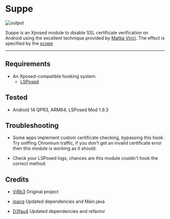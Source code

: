 # Suppe
![output](https://github.com/user-attachments/assets/c42e5704-0a83-427a-9ef8-35e8a29c0cea)



Suppe is an Xposed module to disable SSL certificate verification on Android using the excellent technique provided by [Mattia Vinci](https://codeshare.frida.re/@sowdust/universal-android-ssl-pinning-bypass-2/). The effect is specified by the [scope](https://github.com/LSPosed/LSPosed/wiki/Module-Scope)

---

## Requirements
* An Xposed-compatible hooking system. 
    * [LSPosed](https://github.com/JingMatrix/LSPosed) 

## Tested
* Android 14 QPR3, ARM64, LSPosed Mod 1.9.3

## Troubleshooting
* Some apps implement custom certificate checking, bypassing this hook. Try sniffing Chromium traffic, if you don't get an invalid certificate error then this module is working as it should.

* Check your LSPosed logs, chances are this module couldn't hook the correct method.

## Credits
* [ViRb3](https://github.com/ViRb3/TrustMeAlready) Original project
  
* [jpacg](https://github.com/jpacg/TrustMeAlready) Updated dependencies and Main.java
  
* [D3fau4](https://github.com/D3fau4/TrustMeAlready) Updated dependencies and refactor
